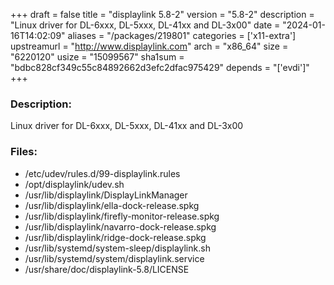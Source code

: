 +++
draft = false
title = "displaylink 5.8-2"
version = "5.8-2"
description = "Linux driver for DL-6xxx, DL-5xxx, DL-41xx and DL-3x00"
date = "2024-01-16T14:02:09"
aliases = "/packages/219801"
categories = ['x11-extra']
upstreamurl = "http://www.displaylink.com"
arch = "x86_64"
size = "6220120"
usize = "15099567"
sha1sum = "bdbc828cf349c55c84892662d3efc2dfac975429"
depends = "['evdi']"
+++
### Description: 
Linux driver for DL-6xxx, DL-5xxx, DL-41xx and DL-3x00

### Files: 
* /etc/udev/rules.d/99-displaylink.rules
* /opt/displaylink/udev.sh
* /usr/lib/displaylink/DisplayLinkManager
* /usr/lib/displaylink/ella-dock-release.spkg
* /usr/lib/displaylink/firefly-monitor-release.spkg
* /usr/lib/displaylink/navarro-dock-release.spkg
* /usr/lib/displaylink/ridge-dock-release.spkg
* /usr/lib/systemd/system-sleep/displaylink.sh
* /usr/lib/systemd/system/displaylink.service
* /usr/share/doc/displaylink-5.8/LICENSE
